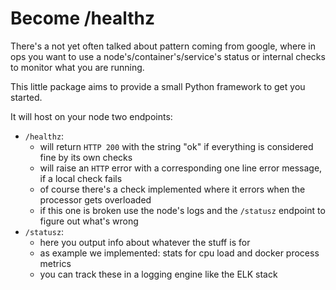 # Become /healthz

There's a not yet often talked about pattern coming from google, where in ops
you want to use a node's/container's/service's status or internal checks to
monitor what you are running.

This little package aims to provide a small Python framework to get you started.

It will host on your node two endpoints:

 * `/healthz`:
   * will return `HTTP 200` with the string "ok" if everything is considered fine by its own checks
   * will raise an `HTTP` error with a corresponding one line error message, if a local check fails
   * of course there's a check implemented where it errors when the processor gets overloaded
   * if this one is broken use the node's logs and the `/statusz` endpoint to figure out what's wrong
 * `/statusz`:
   * here you output info about whatever the stuff is for
   * as example we implemented: stats for cpu load and docker process metrics
   * you can track these in a logging engine like the ELK stack
